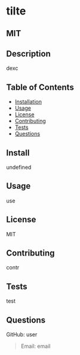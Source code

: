 # tilte
  ## MIT
  ## Description

  dexc

  ## Table of Contents
  
  * [Installation](##install)
  * [Usage](##Usage)
  * [License](##License)
  * [Contributing](##Contributing)
  * [Tests](##Tests)
  * [Questions](##Questions)

  ## Install

  undefined

  ## Usage

  use

  ## License

  MIT

  ## Contributing

  contr

  ## Tests

  test

  ## Questions

  GitHub: user
  >Email: email
